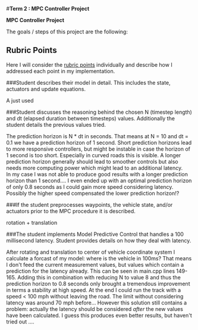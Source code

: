 #**Term 2 : MPC Controller Project**


**MPC Controller Project**

The goals / steps of this project are the following:

[//]: # (Image References)

[image0]: ./../camera_cal/calibration1.jpg "calibration1.jpg"


## Rubric Points
Here I will consider the [rubric points](https://review.udacity.com/#!/rubrics/896/view) individually and describe how I addressed each point in my implementation.  


###Student describes their model in detail. This includes the state, actuators and update equations.

A just used 

###Student discusses the reasoning behind the chosen N (timestep length) and dt (elapsed duration between timesteps) values. Additionally the student details the previous values tried.

The prediction horizon is N * dt in seconds. That means at N = 10 and dt = 0.1 we have a prediction horizon of 1 second.
Short prediction horizons lead to more responsive controllers, but might be instable in case the horizon of 1 second is too short. Especially in curved roads this is visible. A longer prediction horizon generally should lead to smoother controls but also needs more computing power which might lead to an additional latency.  
In my case I was not able to produce good results with a longer prediction horizon than 1 second....
I even ended up with an optimal prediction horizon of only 0.8 seconds as I could gain more speed considering latency. Possibly the higher speed compensated the lower prediction horizon!?

###If the student preprocesses waypoints, the vehicle state, and/or actuators prior to the MPC procedure it is described.

rotation + translation


###The student implements Model Predictive Control that handles a 100 millisecond latency. Student provides details on how they deal with latency.

After rotating and translation to center of vehicle coordinate system I calculate a forcast of my model: where is the vehicle in 100ms? That means I don't feed the current measurement values, but values which contain a prediction for the latency already.
This can be seen in main.cpp lines 149-165. Adding this in combination with reducing N to value 8 and thus the prediction horizon to 0.8 seconds only brought a tremendous improvement in terms a stability at high speed. At the end I could run the track with a speed < 100 mph without leaving the road. The limit without considering latency was around 70 mph before...
However this solution still contains a problem: actually the latency should be considered *after* the new values have been calculated. I guess this produces even better results, but haven't tried out ....